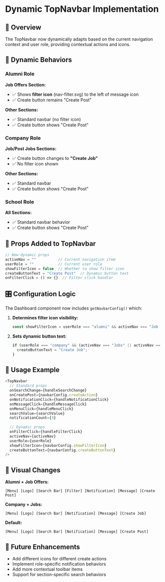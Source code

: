 # Dynamic TopNavbar Implementation

## 🎯 Overview
The TopNavbar now dynamically adapts based on the current navigation context and user role, providing contextual actions and icons.

## 🔄 Dynamic Behaviors

### **Alumni Role**
**Job Offers Section:**
- ✅ Shows **filter icon** (nav-filter.svg) to the left of message icon
- ✅ Create button remains "Create Post"

**Other Sections:**
- ✅ Standard navbar (no filter icon)
- ✅ Create button shows "Create Post"

### **Company Role**
**Job/Post Jobs Sections:**
- ✅ Create button changes to **"Create Job"**
- ✅ No filter icon shown

**Other Sections:**
- ✅ Standard navbar
- ✅ Create button shows "Create Post"

### **School Role**
**All Sections:**
- ✅ Standard navbar behavior
- ✅ Create button shows "Create Post"

## 📝 Props Added to TopNavbar

```javascript
// New dynamic props
activeNav = ""          // Current navigation item
userRole = ""           // Current user role
showFilterIcon = false  // Whether to show filter icon
createButtonText = "Create Post"  // Dynamic button text
onFilterClick = () => {}  // Filter click handler
```

## 🎛️ Configuration Logic

The Dashboard component now includes `getNavbarConfig()` which:

1. **Determines filter icon visibility:**
   ```javascript
   const showFilterIcon = userRole === "alumni" && activeNav === "Job Offers";
   ```

2. **Sets dynamic button text:**
   ```javascript
   if (userRole === "company" && (activeNav === "Jobs" || activeNav === "Post Jobs")) {
     createButtonText = "Create Job";
   }
   ```

## 🔌 Usage Example

```javascript
<TopNavbar
  // Standard props
  onSearchChange={handleSearchChange}
  onCreatePost={navbarConfig.createAction}
  onNotificationClick={handleNotificationClick}
  onMessageClick={handleMessageClick}
  onMenuClick={handleMenuClick}
  searchValue={searchValue}
  notificationCount={3}
  
  // Dynamic props
  onFilterClick={handleFilterClick}
  activeNav={activeNav}
  userRole={userRole}
  showFilterIcon={navbarConfig.showFilterIcon}
  createButtonText={navbarConfig.createButtonText}
/>
```

## 🎨 Visual Changes

**Alumni + Job Offers:**
```
[Menu] [Logo] [Search Bar] [Filter] [Notification] [Message] [Create Post]
```

**Company + Jobs:**
```
[Menu] [Logo] [Search Bar] [Notification] [Message] [Create Job]
```

**Default:**
```
[Menu] [Logo] [Search Bar] [Notification] [Message] [Create Post]
```

## 🔧 Future Enhancements

- Add different icons for different create actions
- Implement role-specific notification behaviors
- Add more contextual toolbar items
- Support for section-specific search behaviors